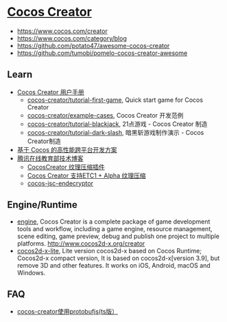 # [Cocos Creator](https://github.com/cocos-creator)
- https://www.cocos.com/creator
- https://www.cocos.com/category/blog
- https://github.com/potato47/awesome-cocos-creator
- https://github.com/tumobi/pomelo-cocos-creator-awesome



## Learn
- [Cocos Creator 用户手册](https://docs.cocos.com/creator/manual/zh/)
  - [cocos-creator/tutorial-first-game](https://github.com/cocos-creator/tutorial-first-game), Quick start game for Cocos Creator
  - [cocos-creator/example-cases](https://github.com/cocos-creator/example-cases), Cocos Creator 开发范例
  - [cocos-creator/tutorial-blackjack](https://github.com/cocos-creator/tutorial-blackjack), 21点游戏 - Cocos Creator 制造
  - [cocos-creator/tutorial-dark-slash](https://github.com/cocos-creator/tutorial-dark-slash), 暗黑斩游戏制作演示 - Cocos Creator制造
- [基于 Cocos 的高性能跨平台开发方案](https://www.hahack.com/codes/cocos-based-high-performance-cross-platform-app-developing/)
- [腾讯在线教育部技术博客](https://oedx.github.io/)
  - [CocosCreator 纹理压缩插件](https://github.com/OEDx/ccc-texturecompression)
  - [Cocos Creator 支持ETC1 + Alpha 纹理压缩](https://oedx.github.io/2019/05/15/cocos-creator-support-etc1-alpha/)
  - [cocos-jsc-endecryptor](https://github.com/OEDx/cocos-jsc-endecryptor)



## Engine/Runtime
- [engine](https://github.com/cocos-creator/engine), Cocos Creator is a complete package of game development tools and workflow, including a game engine, resource management, scene editing, game preview, debug and publish one project to multiple platforms. http://www.cocos2d-x.org/creator
- [cocos2d-x-lite](https://github.com/cocos-creator/cocos2d-x-lite), Lite version cocos2d-x based on Cocos Runtime; Cocos2d-x compact version, It is based on cocos2d-x[version 3.9], but remove 3D and other features. It works on iOS, Android, macOS and Windows.



## FAQ
- [cocos-creator使用protobufjs(ts版）](https://forum.cocos.org/t/cocos-creator-protobufjs-ts/47687)
